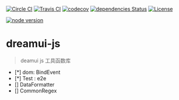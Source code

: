 [![Circle CI](https://circleci.com/gh/dream-ui/dreamui-js/tree/master.svg?style=svg)](https://circleci.com/gh/dream-ui/dreamui-js/tree/master)
[![Travis CI](https://img.shields.io/travis/dream-ui/dreamui-js/master.svg)](https://travis-ci.org/dream-ui/dreamui-js)
[![codecov](https://codecov.io/gh/dream-ui/dreamui-js/branch/master/graph/badge.svg)](https://codecov.io/gh/dream-ui/dreamui-js)
[![dependencies Status](https://david-dm.org/dream-ui/dreamui-js/status.svg)](https://david-dm.org/dream-ui/dreamui-js)
[![License](https://img.shields.io/npm/l/dreamui-js.svg)](https://github.com/dream-ui/dreamui-js/blob/master/LICENCE)

[![node version](https://ci.appveyor.com/api/projects/status/github/borenXue/toots_js?svg=true)](https://ci.appveyor.com/project/borenXue/toots_js/branch/master)


# dreamui-js

> deamui js 工具函数库

- [*] dom: BindEvent
- [*] Test : e2e
- [] DataFormatter
- [] CommonRegex
